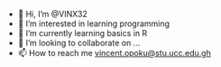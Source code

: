 - 👋 Hi, I’m @VINX32
- 👀 I’m interested in learning programming
- 🌱 I’m currently learning basics in R
- 💞️ I’m looking to collaborate on ...
- 📫 How to reach me vincent.opoku@stu.ucc.edu.gh

<!---
VINX32/VINX32 is a ✨ special ✨ repository because its `README.md` (this file) appears on your GitHub profile.
You can click the Preview link to take a look at your changes.
--->
